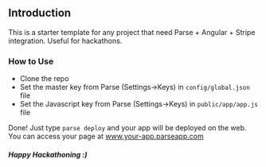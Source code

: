 ## Introduction
This is a starter template for any project that need Parse + Angular + Stripe integration. Useful for hackathons.

### How to Use
* Clone the repo
* Set the master key from Parse (Settings->Keys) in ```config/global.json``` file
* Set the Javascript key from Parse (Settings->Keys) in ```public/app/app.js``` file

Done! Just type ```parse deploy``` and your app will be deployed on the web. <br/> You can access your page at www.your-app.parseapp.com

<h5>Happy Hackathoning :)</h5>
